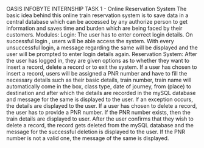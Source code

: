 OASIS INFOBYTE INTERNSHIP
TASK 1 -  Online Reservation System
The basic idea behind this online train reservation system is to save data in a central database which can be accessed by any authorize person to get information and saves time and burden which are being faced by their customers.
Modules:
Login: The user has to enter correct login details. On successful login , users will be able access the system. With every unsuccessful login, a message regarding the same will be displayed and the user will be prompted to enter login details again.
Reservation System: After the user has logged in, they are given options as to whether they want to insert a record, delete a record or to exit the system.
If a user has chosen to insert a record, users will be assigned a PNR number and have to fill the necessary details such as their basic details, train number, train name will automatically come in the box, class type, date of journey, from (place) to destination and after which the details are recorded in the mySQL database and message for the same is displayed to the user. If an exception occurs, the details are displayed to the user.
If a user has chosen to delete a record, the user has to provide a PNR number. If the PNR number exists, then the train details are displayed to user. After the user confirms that they wish to delete a record, the record gets deleted from the mySQL database and the message for the successful deletion is displayed to the user. If the PNR number is not a valid one, the message of the same is displayed.

